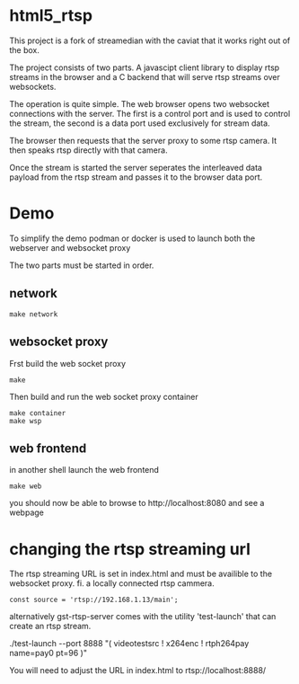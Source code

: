 # html5_rtsp

This project is a fork of streamedian with the caviat that it works right out of the box.

The project consists of two parts. A javascipt client library to display rtsp streams in the browser and a C backend that will serve rtsp streams over websockets.

The operation is quite simple. The web browser opens two websocket connections with the server. The first is a control port and is used to control the stream, the second is a data port used exclusively for stream data.

The browser then requests that the server proxy to some rtsp camera. It then speaks rtsp directly with that camera.

Once the stream is started the server seperates the interleaved data payload from the rtsp stream and passes it to the browser data port.

# Demo

To simplify the demo podman or docker is used to launch both the webserver and websocket proxy

The two parts must be started in order.

## network

```
make network
```

## websocket proxy

Frst build the web socket proxy

```
make
```

Then build and run the web socket proxy container

```
make container
make wsp
```

## web frontend

in another shell launch the web frontend

```
make web
```

you should now be able to browse to http://localhost:8080 and see a webpage

# changing the rtsp streaming url

The rtsp streaming URL is set in index.html and must be availible to the websocket proxy. fi. a locally connected rtsp cammera.

```
const source = 'rtsp://192.168.1.13/main';
```

alternatively gst-rtsp-server comes with the utility 'test-launch' that can create an rtsp stream.

./test-launch --port 8888 "( videotestsrc ! x264enc ! rtph264pay name=pay0 pt=96 )"

You will need to adjust the URL in index.html to rtsp://localhost:8888/